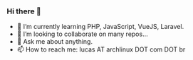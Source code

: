 ### Hi there 👋

- 🌱 I’m currently learning PHP, JavaScript, VueJS, Laravel.
- 👯 I’m looking to collaborate on many repos...
- 💬 Ask me about anything.
- 📫 How to reach me: lucas AT archlinux DOT com DOT br
